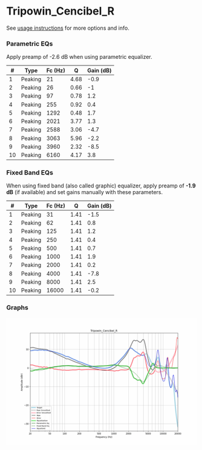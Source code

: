# Tripowin_Cencibel_R
See [usage instructions](https://github.com/jaakkopasanen/AutoEq#usage) for more options and info.

### Parametric EQs
Apply preamp of -2.6 dB when using parametric equalizer.

|   # | Type    |   Fc (Hz) |    Q |   Gain (dB) |
|-----|---------|-----------|------|-------------|
|   1 | Peaking |        21 | 4.68 |        -0.9 |
|   2 | Peaking |        26 | 0.66 |        -1   |
|   3 | Peaking |        97 | 0.78 |         1.2 |
|   4 | Peaking |       255 | 0.92 |         0.4 |
|   5 | Peaking |      1292 | 0.48 |         1.7 |
|   6 | Peaking |      2021 | 3.77 |         1.3 |
|   7 | Peaking |      2588 | 3.06 |        -4.7 |
|   8 | Peaking |      3063 | 5.96 |        -2.2 |
|   9 | Peaking |      3960 | 2.32 |        -8.5 |
|  10 | Peaking |      6160 | 4.17 |         3.8 |

### Fixed Band EQs
When using fixed band (also called graphic) equalizer, apply preamp of **-1.9 dB** (if available) and set gains manually with these parameters.

|   # | Type    |   Fc (Hz) |    Q |   Gain (dB) |
|-----|---------|-----------|------|-------------|
|   1 | Peaking |        31 | 1.41 |        -1.5 |
|   2 | Peaking |        62 | 1.41 |         0.8 |
|   3 | Peaking |       125 | 1.41 |         1.2 |
|   4 | Peaking |       250 | 1.41 |         0.4 |
|   5 | Peaking |       500 | 1.41 |         0.7 |
|   6 | Peaking |      1000 | 1.41 |         1.9 |
|   7 | Peaking |      2000 | 1.41 |         0.2 |
|   8 | Peaking |      4000 | 1.41 |        -7.8 |
|   9 | Peaking |      8000 | 1.41 |         2.5 |
|  10 | Peaking |     16000 | 1.41 |        -0.2 |

### Graphs
![](./Tripowin_Cencibel_R.png)
